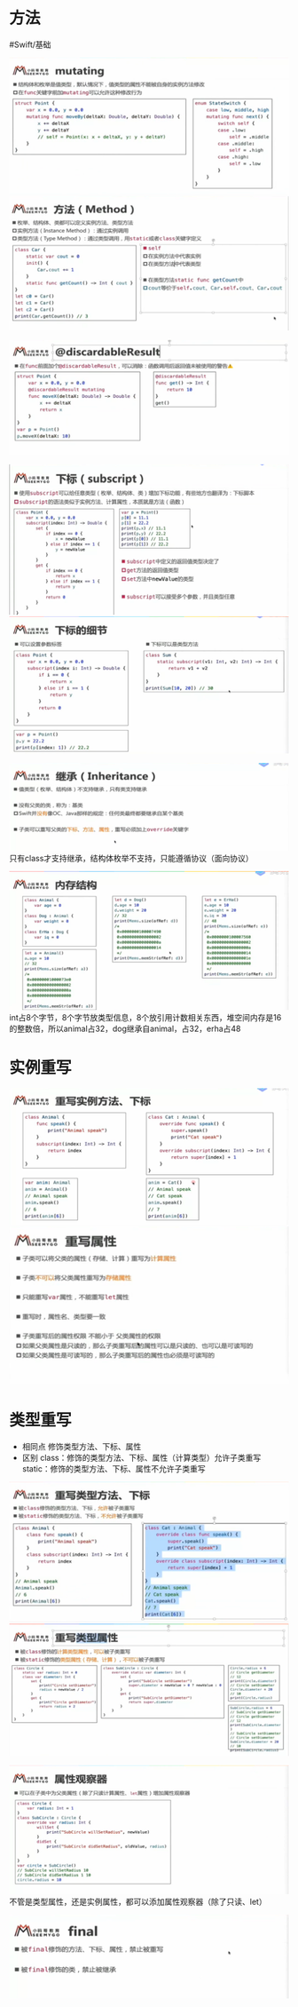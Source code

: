# 方法
#Swift/基础

![](%E6%96%B9%E6%B3%95/FA21F728-655A-4935-8AE4-4A9FAEBC1227.png)
![](%E6%96%B9%E6%B3%95/C1096147-B5E7-43FC-9E38-AD3050429EC1.png)


![](%E6%96%B9%E6%B3%95/01AE0FF3-C718-499C-95B0-9DAA1F860952.png)

![](%E6%96%B9%E6%B3%95/B0E204C3-9003-42AB-ACFF-BEC1F7FA5749.png)
![](%E6%96%B9%E6%B3%95/1DF28749-7D30-43F8-8467-6F8FB4A6AEC5.png)

![](%E6%96%B9%E6%B3%95/372C29C2-719F-485B-A0CD-337CE0D5BE43.png)
只有class才支持继承，结构体枚举不支持，只能遵循协议（面向协议）

![](%E6%96%B9%E6%B3%95/58F3F6AF-E136-4D10-84E3-EDEA12B80EAC.png)
int占8个字节，8个字节放类型信息，8个放引用计数相关东西，堆空间内存是16的整数倍，所以animal占32，dog继承自animal，占32，erha占48

# 实例重写
![](%E6%96%B9%E6%B3%95/A0E9F1E8-0332-48D6-917E-20A8A5943AAE.png)
![](%E6%96%B9%E6%B3%95/2D30D39E-1A5F-4ACB-B430-72850FE294D6.png)
 
# 类型重写
* 相同点
修饰类型方法、下标、属性
* 区别
class：修饰的类型方法、下标、属性（计算类型）允许子类重写
static：修饰的类型方法、下标、属性不允许子类重写 

![](%E6%96%B9%E6%B3%95/2C2FDCEC-6717-4EF5-A070-7BE49DC913DD.png)
![](%E6%96%B9%E6%B3%95/5D238D6A-A5AD-4C14-9F04-020A7A6C369A.png)

![](%E6%96%B9%E6%B3%95/FECEC0B5-DB76-40E5-9E53-6D73C411771F.png)
不管是类型属性，还是实例属性，都可以添加属性观察器（除了只读、let）

![](%E6%96%B9%E6%B3%95/A253B762-BC38-40D6-80F7-43F7F69E7A77.png)